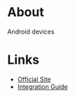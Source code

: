 # About

Android devices

# Links

- [Official Site](https://www.jetbrains.com/lp/compose-multiplatform/)
- [Integration Guide](https://www.jetbrains.com/help/kotlin-multiplatform-dev/compose-multiplatform-getting-started.html)
